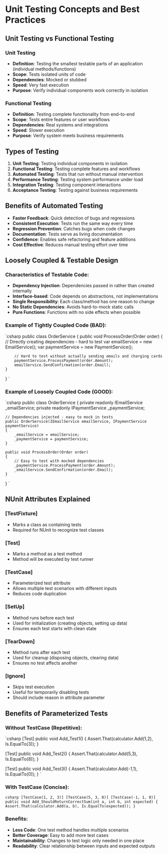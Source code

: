 ﻿# Unit Testing Concepts and Best Practices

## Unit Testing vs Functional Testing

### Unit Testing
- **Definition**: Testing the smallest testable parts of an application (individual methods/functions)
- **Scope**: Tests isolated units of code
- **Dependencies**: Mocked or stubbed
- **Speed**: Very fast execution
- **Purpose**: Verify individual components work correctly in isolation

### Functional Testing
- **Definition**: Testing complete functionality from end-to-end
- **Scope**: Tests entire features or user workflows
- **Dependencies**: Real systems and integrations
- **Speed**: Slower execution
- **Purpose**: Verify system meets business requirements

## Types of Testing

1. **Unit Testing**: Testing individual components in isolation
2. **Functional Testing**: Testing complete features and workflows
3. **Automated Testing**: Tests that run without manual intervention
4. **Performance Testing**: Testing system performance under load
5. **Integration Testing**: Testing component interactions
6. **Acceptance Testing**: Testing against business requirements

## Benefits of Automated Testing

- **Faster Feedback**: Quick detection of bugs and regressions
- **Consistent Execution**: Tests run the same way every time
- **Regression Prevention**: Catches bugs when code changes
- **Documentation**: Tests serve as living documentation
- **Confidence**: Enables safe refactoring and feature additions
- **Cost Effective**: Reduces manual testing effort over time

## Loosely Coupled & Testable Design

### Characteristics of Testable Code:
- **Dependency Injection**: Dependencies passed in rather than created internally
- **Interface-based**: Code depends on abstractions, not implementations
- **Single Responsibility**: Each class/method has one reason to change
- **No Static Dependencies**: Avoids hard-to-mock static calls
- **Pure Functions**: Functions with no side effects when possible

### Example of Tightly Coupled Code (BAD):
`csharp
public class OrderService
{
    public void ProcessOrder(Order order)
    {
        // Directly creating dependencies - hard to test
        var emailService = new EmailService();
        var paymentService = new PaymentService();
        
        // Hard to test without actually sending emails and charging cards
        paymentService.ProcessPayment(order.Amount);
        emailService.SendConfirmation(order.Email);
    }
}
`

### Example of Loosely Coupled Code (GOOD):
`csharp
public class OrderService
{
    private readonly IEmailService _emailService;
    private readonly IPaymentService _paymentService;
    
    // Dependencies injected - easy to mock in tests
    public OrderService(IEmailService emailService, IPaymentService paymentService)
    {
        _emailService = emailService;
        _paymentService = paymentService;
    }
    
    public void ProcessOrder(Order order)
    {
        // Easy to test with mocked dependencies
        _paymentService.ProcessPayment(order.Amount);
        _emailService.SendConfirmation(order.Email);
    }
}
`

## NUnit Attributes Explained

### [TestFixture]
- Marks a class as containing tests
- Required for NUnit to recognize test classes

### [Test]
- Marks a method as a test method
- Method will be executed by test runner

### [TestCase]
- Parameterized test attribute
- Allows multiple test scenarios with different inputs
- Reduces code duplication

### [SetUp]
- Method runs before each test
- Used for initialization (creating objects, setting up data)
- Ensures each test starts with clean state

### [TearDown]
- Method runs after each test
- Used for cleanup (disposing objects, clearing data)
- Ensures no test affects another

### [Ignore]
- Skips test execution
- Useful for temporarily disabling tests
- Should include reason in attribute parameter

## Benefits of Parameterized Tests

### Without TestCase (Repetitive):
`csharp
[Test]
public void Add_Test1() { Assert.That(calculator.Add(1,2), Is.EqualTo(3)); }

[Test]
public void Add_Test2() { Assert.That(calculator.Add(5,3), Is.EqualTo(8)); }

[Test]
public void Add_Test3() { Assert.That(calculator.Add(-1,1), Is.EqualTo(0)); }
`

### With TestCase (Concise):
`csharp
[TestCase(1, 2, 3)]
[TestCase(5, 3, 8)]
[TestCase(-1, 1, 0)]
public void Add_ShouldReturnCorrectSum(int a, int b, int expected)
{
    Assert.That(calculator.Add(a, b), Is.EqualTo(expected));
}
`

### Benefits:
- **Less Code**: One test method handles multiple scenarios
- **Better Coverage**: Easy to add more test cases
- **Maintainability**: Changes to test logic only needed in one place
- **Readability**: Clear relationship between inputs and expected outputs
